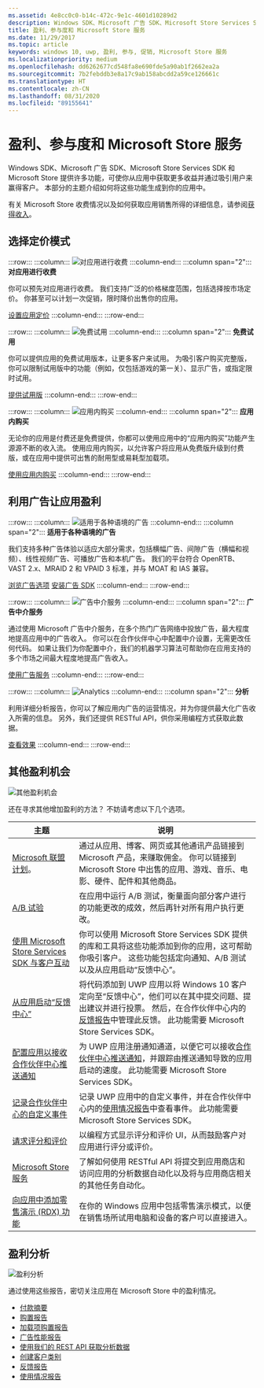 ```yaml
---
ms.assetid: 4e8cc0c0-b14c-472c-9e1c-4601d10289d2
description: Windows SDK、Microsoft 广告 SDK、Microsoft Store Services SDK 和 Microsoft Store 提供许多功能，可使你从应用中获取更多收益并通过吸引用户来赢得客户。
title: 盈利、参与度和 Microsoft Store 服务
ms.date: 11/29/2017
ms.topic: article
keywords: windows 10, uwp, 盈利, 参与, 促销, Microsoft Store 服务
ms.localizationpriority: medium
ms.openlocfilehash: dd6262677cd548fa8e690fde5a90ab1f2662ea2a
ms.sourcegitcommit: 7b2febddb3e8a17c9ab158abcdd2a59ce126661c
ms.translationtype: HT
ms.contentlocale: zh-CN
ms.lasthandoff: 08/31/2020
ms.locfileid: "89155641"
---
```

# <a name="monetization-engagement-and-store-services"></a>盈利、参与度和 Microsoft Store 服务

Windows SDK、Microsoft 广告 SDK、Microsoft Store Services SDK 和 Microsoft Store 提供许多功能，可使你从应用中获取更多收益并通过吸引用户来赢得客户。 本部分的主题介绍如何将这些功能生成到你的应用中。

有关 Microsoft Store 收费情况以及如何获取应用销售所得的详细信息，请参阅[获得收入](../publish/getting-paid-apps.md)。

## <a name="choose-a-pricing-model"></a>选择定价模式

:::row:::
    :::column:::
        ![对应用进行收费](images/pricing-charge-price.png)
    :::column-end:::
    :::column span="2":::
**对应用进行收费**

你可以预先对应用进行收费。 我们支持广泛的价格梯度范围，包括选择按市场定价。 你甚至可以计划一次促销，限时降价出售你的应用。

[设置应用定价](../publish/set-app-pricing-and-availability.md)
    :::column-end:::
:::row-end:::

:::row:::
    :::column:::
        ![免费试用](images/pricing-free-trial.png)
    :::column-end:::
    :::column span="2":::
**免费试用**

你可以提供应用的免费试用版本，让更多客户来试用。 为吸引客户购买完整版，你可以限制试用版中的功能（例如，仅包括游戏的第一关）、显示广告，或指定限时试用。

[提供试用版](in-app-purchases-and-trials.md)
    :::column-end:::
:::row-end:::

:::row:::
    :::column:::
        ![应用内购买](images/pricing-in-app-purchases.png)
    :::column-end:::
    :::column span="2":::
**应用内购买**

无论你的应用是付费还是免费提供，你都可以使用应用中的“应用内购买”功能产生源源不断的收入流。 使用应用内购买，以允许客户将应用从免费版升级到付费版，或在应用中提供可出售的耐用型或易耗型加载项。

[使用应用内购买](in-app-purchases-and-trials.md)
    :::column-end:::
:::row-end:::

## <a name="monetize-your-app-with-ads"></a>利用广告让应用盈利

:::row:::
    :::column:::
        ![适用于各种语境的广告](images/monetize-ads-every-context.png)
    :::column-end:::
    :::column span="2":::
**适用于各种语境的广告**

我们支持多种广告体验以适应大部分需求，包括横幅广告、间隙广告（横幅和视频）、线性视频广告、可播放广告和本机广告。 我们的平台符合 OpenRTB、VAST 2.x、MRAID 2 和 VPAID 3 标准，并与 MOAT 和 IAS 兼容。

[浏览广告选项](../publish/create-an-ad-campaign-for-your-app.md)
[安装广告 SDK](https://marketplace.visualstudio.com/items?itemName=AdMediator.MicrosoftAdvertisingSDK)
    :::column-end:::
:::row-end:::

:::row:::
    :::column:::
        ![广告中介服务](images/monetize-ad-mediation-service.png)
    :::column-end:::
    :::column span="2":::
**广告中介服务**

通过使用 Microsoft 广告中介服务，在多个热门广告网络中投放广告，最大程度地提高应用中的广告收入。 你可以在合作伙伴中心中配置中介设置，无需更改任何代码。 如果让我们为你配置中介，我们的机器学习算法可帮助你在应用支持的多个市场之间最大程度地提高广告收入。

[使用广告服务](https://blogs.windows.com/windowsdeveloper/2017/05/08/announcing-microsofts-ad-mediation-service/)
    :::column-end:::
:::row-end:::

:::row:::
    :::column:::
        ![Analytics](images/monetize-analytics-pie-chart.png)
    :::column-end:::
    :::column span="2":::
**分析**

利用详细分析报告，你可以了解应用内广告的运营情况，并为你提供最大化广告收入所需的信息。 另外，我们还提供 RESTful API，供你采用编程方式获取此数据。

[查看效果](../publish/advertising-performance-report.md)
    :::column-end:::
:::row-end:::

## <a name="other-monetization-opportunities"></a>其他盈利机会

![其他盈利机会](images/monetize-other-opportunities.png)

还在寻求其他增加盈利的方法？ 不妨请考虑以下几个选项。

 主题                | 说明                 |
|--------------------|-----------------------------|
| [Microsoft 联盟计划](https://www.microsoftaffiliates.com/)。 | 通过从应用、博客、网页或其他通讯产品链接到 Microsoft 产品，来赚取佣金。 你可以链接到 Microsoft Store 中出售的应用、游戏、音乐、电影、硬件、配件和其他商品。
| [A/B 试验](./run-app-experiments-with-a-b-testing.md) | 在应用中运行 A/B 测试，衡量面向部分客户进行的功能更改的成效，然后再针对所有用户执行更改。
| [使用 Microsoft Store Services SDK 与客户互动](microsoft-store-services-sdk.md) | 你可以使用 Microsoft Store Services SDK 提供的库和工具将这些功能添加到你的应用，这可帮助你吸引客户。 这些功能包括定向通知、A/B 测试以及从应用启动“反馈中心”。
| [从应用启动“反馈中心”](launch-feedback-hub-from-your-app.md) | 将代码添加到 UWP 应用以将 Windows 10 客户定向至“反馈中心”，他们可以在其中提交问题、提出建议并进行投票。 然后，在合作伙伴中心内的[反馈报告](../publish/feedback-report.md)中管理此反馈。 此功能需要 Microsoft Store Services SDK。 
| [配置应用以接收合作伙伴中心推送通知](configure-your-app-to-receive-dev-center-notifications.md) | 为 UWP 应用注册通知通道，以便它可以接收[合作伙伴中心推送通知](../publish/send-push-notifications-to-your-apps-customers.md)，并跟踪由推送通知导致的应用启动的速度。 此功能需要 Microsoft Store Services SDK。
| [记录合作伙伴中心的自定义事件](log-custom-events-for-dev-center.md) | 记录 UWP 应用中的自定义事件，并在合作伙伴中心内的[使用情况报告](../publish/usage-report.md)中查看事件。 此功能需要 Microsoft Store Services SDK。
| [请求评分和评价](request-ratings-and-reviews.md) | 以编程方式显示评分和评价 UI，从而鼓励客户对应用进行评分或评价。
| [Microsoft Store 服务](using-windows-store-services.md) | 了解如何使用 RESTful API 将提交到应用商店和访问应用的分析数据自动化以及将与应用商店相关的其他任务自动化。
| [向应用中添加零售演示 (RDX) 功能](retail-demo-experience.md) | 在你的 Windows 应用中包括零售演示模式，以便在销售场所试用电脑和设备的客户可以直接进入。

## <a name="monetization-analytics"></a>盈利分析

![盈利分析](images/monetize-analytics.png)

通过使用这些报告，密切关注应用在 Microsoft Store 中的盈利情况。

- [付款摘要](../publish/payout-summary.md)
- [购置报告](../publish/acquisitions-report.md)
- [加载项购置报告](../publish/add-on-acquisitions-report.md)
- [广告性能报告](../publish/advertising-performance-report.md)
- [使用我们的 REST API 获取分析数据](access-analytics-data-using-windows-store-services.md)
- [创建客户类别](../publish/create-customer-segments.md)
- [反馈报告](../publish/feedback-report.md)
- [使用情况报告](../publish/usage-report.md)